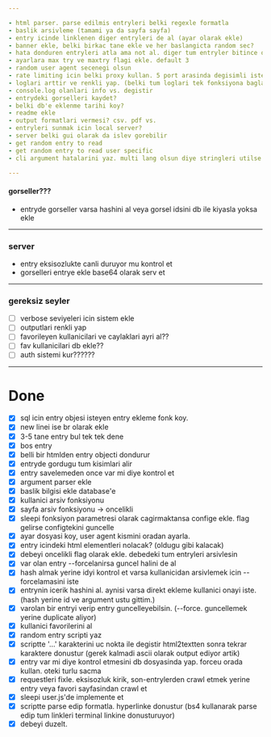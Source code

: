 ```yaml
---

- html parser. parse edilmis entryleri belki regexle formatla
- baslik arsivleme (tamami ya da sayfa sayfa)
- entry icinde linklenen diger entryleri de al (ayar olarak ekle)
- banner ekle, belki birkac tane ekle ve her baslangicta random sec?
- hata donduren entryleri atla ama not al. diger tum entryler bitince onlari tekrar dene
- ayarlara max try ve maxtry flagi ekle. default 3
- random user agent secenegi olsun
- rate limiting icin belki proxy kullan. 5 port arasinda degisimli istekler at?
- loglari arttir ve renkli yap. (belki tum loglari tek fonksiyona bagla ve oradan renk ver)
- console.log olanlari info vs. degistir
- entrydeki gorselleri kaydet?
- belki db'e eklenme tarihi koy?
- readme ekle
- output formatlari vermesi? csv. pdf vs.
- entryleri sunmak icin local server?
- server belki gui olarak da islev gorebilir
- get random entry to read 
- get random entry to read user specific 
- cli argument hatalarini yaz. multi lang olsun diye stringleri utilse koy.

---
```


#### gorseller???

- entryde gorseller varsa hashini al veya gorsel idsini db ile kiyasla yoksa ekle

---

### server

- entry eksisozlukte canli duruyor mu kontrol et
- gorselleri entrye ekle base64 olarak serv et 

---

### gereksiz seyler

- [ ] verbose seviyeleri icin sistem ekle
- [ ] outputlari renkli yap
- [ ] favorileyen kullanicilari ve caylaklari ayri al??
- [ ] fav kullanicilari db ekle??
- [ ] auth sistemi kur??????

--- 

# Done 

- [X] sql icin entry objesi isteyen entry ekleme fonk koy.
- [X] new linei ise br olarak ekle 
- [X] 3-5 tane entry bul tek tek dene
- [X] bos entry
- [X] belli bir htmlden entry objecti dondurur
- [X] entryde gordugu tum kisimlari alir 
- [X] entry savelemeden once var mi diye kontrol et
- [X] argument parser ekle
- [x] baslik bilgisi ekle database'e
- [X] kullanici arsiv fonksiyonu
- [X] sayfa arsiv fonksiyonu -> oncelikli
- [X] sleepi fonksiyon parametresi olarak cagirmaktansa confige ekle. flag gelirse configtekini guncelle
- [X] ayar dosyasi koy, user agent kismini oradan ayarla. 
- [X] entry icindeki html elementleri nolacak? (oldugu gibi kalacak)
- [X] debeyi oncelikli flag olarak ekle. debedeki tum entryleri arsivlesin
- [X] var olan entry --forcelanirsa guncel halini de al
- [X] hash almak yerine idyi kontrol et varsa kullanicidan arsivlemek icin --forcelamasini iste 
- [X] entrynin icerik hashini al. aynisi varsa direkt ekleme kullanici onayi iste. (hash yerine id ve argument ustu gittim.)
- [X] varolan bir entryi verip entry guncelleyebilsin. (--force. guncellemek yerine duplicate aliyor)
- [X] kullanici favorilerini al
- [X] random entry scripti yaz
- [X] scriptte '…' karakterini uc nokta ile degistir html2textten sonra tekrar karaktere donustur (gerek kalmadi ascii olarak output ediyor artik)
- [X] entry var mi diye kontrol etmesini db dosyasinda yap. forceu orada kullan. oteki turlu sacma
- [X] requestleri fixle. eksisozluk kirik, son-entrylerden crawl etmek yerine entry veya favori sayfasindan crawl et
- [X] sleepi user.js'de implemente et
- [X] scriptte parse edip formatla. hyperlinke donustur (bs4 kullanarak parse edip tum linkleri terminal linkine donusturuyor)
- [X] debeyi duzelt. 
